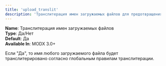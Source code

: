 ```yaml
---
title: 'upload_translit'
description: 'Транслитерация имен загружаемых файлов для предотвращения проблем с неправильными символами в имени файла.'
---
```


**Name**: Транслитерация имен загружаемых файлов  
**Type**: Да/Нет  
**Default**: Да  
**Available In**: MODX 3.0+  

Если "Да", то имя любого загружаемого файла будет транслитерировано согласно глобальным правилам транслитерации.
